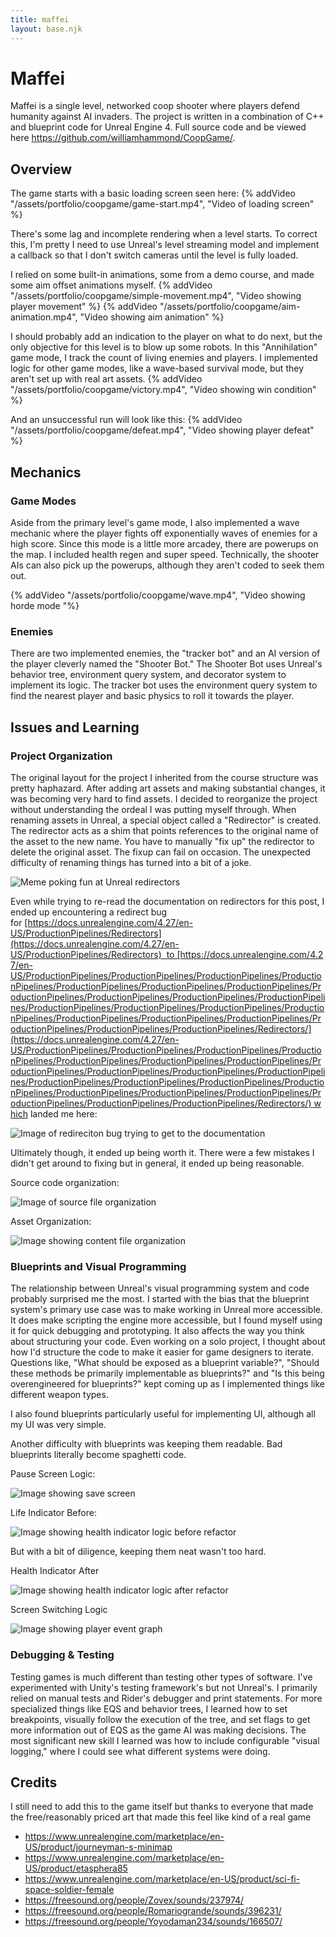 ```yaml
---
title: maffei
layout: base.njk
---
```


# Maffei

Maffei is a single level, networked coop shooter where players defend humanity against AI invaders.
The project is written in a combination of C++ and blueprint code for Unreal Engine 4.
Full source code and be viewed here https://github.com/williamhammond/CoopGame/.

## Overview

The game starts with a basic loading screen seen here:
{% addVideo "/assets/portfolio/coopgame/game-start.mp4", "Video of loading screen"  %}

There's some lag and incomplete rendering when a level starts.
To correct this, I'm pretty I need to use Unreal's level streaming model and implement a callback so that I don't switch cameras until the level is fully loaded.

I relied on some built-in animations, some from a demo course, and made some aim offset animations myself.
{% addVideo "/assets/portfolio/coopgame/simple-movement.mp4", "Video showing player movement" %}
{% addVideo "/assets/portfolio/coopgame/aim-animation.mp4", "Video showing aim animation" %}

I should probably add an indication to the player on what to do next, but the only objective for this level is to blow up some robots.
In this "Annihilation" game mode, I track the count of living enemies and players.
I implemented logic for other game modes, like a wave-based survival mode, but they aren't set up with real art assets.
{% addVideo "/assets/portfolio/coopgame/victory.mp4", "Video showing win condition" %}


And an unsuccessful run will look like this:
{% addVideo "/assets/portfolio/coopgame/defeat.mp4", "Video showing player defeat" %}


## Mechanics

### **Game Modes**

Aside from the primary level's game mode, I also implemented a wave mechanic where the player fights off exponentially waves of enemies for a high score.
Since this mode is a little more arcadey, there are powerups on the map.
I included health regen and super speed.
Technically, the shooter AIs can also pick up the powerups, although they aren't coded to seek them out.

{% addVideo "/assets/portfolio/coopgame/wave.mp4", "Video showing horde mode "%}

### Enemies

There are two implemented enemies, the "tracker bot" and an AI version of the player cleverly named the "Shooter Bot."
The Shooter Bot uses Unreal's behavior tree, environment query system, and decorator system to implement its logic.
The tracker bot uses the environment query system to find the nearest player and basic physics to roll it towards the player.

## Issues and Learning

### **Project Organization**

The original layout for the project I inherited from the course structure was pretty haphazard.
After adding art assets and making substantial changes, it was becoming very hard to find assets.
I decided to reorganize the project without understanding the ordeal I was putting myself through.
When renaming assets in Unreal, a special object called a "Redirector" is created.
The redirector acts as a shim that points references to the original name of the asset to the new name.
You have to manually "fix up" the redirector to delete the original asset.
The fixup can fail on occasion. The unexpected difficulty of renaming things has turned into a bit of a joke.

<img class="max-w-full h-auto" src="/assets/portfolio/coopgame/redirector-meme.png" alt="Meme poking fun at Unreal redirectors">

Even while trying to re-read the documentation on redirectors for this post, I ended up encountering a redirect bug for [https://docs.unrealengine.com/4.27/en-US/ProductionPipelines/Redirectors](https://docs.unrealengine.com/4.27/en-US/ProductionPipelines/Redirectors)  to [https://docs.unrealengine.com/4.27/en-US/ProductionPipelines/ProductionPipelines/ProductionPipelines/ProductionPipelines/ProductionPipelines/ProductionPipelines/ProductionPipelines/ProductionPipelines/ProductionPipelines/ProductionPipelines/ProductionPipelines/ProductionPipelines/ProductionPipelines/ProductionPipelines/ProductionPipelines/ProductionPipelines/ProductionPipelines/ProductionPipelines/ProductionPipelines/ProductionPipelines/ProductionPipelines/Redirectors/](https://docs.unrealengine.com/4.27/en-US/ProductionPipelines/ProductionPipelines/ProductionPipelines/ProductionPipelines/ProductionPipelines/ProductionPipelines/ProductionPipelines/ProductionPipelines/ProductionPipelines/ProductionPipelines/ProductionPipelines/ProductionPipelines/ProductionPipelines/ProductionPipelines/ProductionPipelines/ProductionPipelines/ProductionPipelines/ProductionPipelines/ProductionPipelines/ProductionPipelines/ProductionPipelines/Redirectors/) which landed me here:

<img class="max-w-full h-auto" src="/assets/portfolio/coopgame/redirect-documentation-bug.png" alt="Image of redireciton bug trying to get to the documentation">

Ultimately though, it ended up being worth it.
There were a few mistakes I didn't get around to fixing but in general, it ended up being reasonable.


Source code organization:

<img class="max-w-full h-auto" src="/assets/portfolio/coopgame/source-file-organization.png" alt="Image of source file organization">

Asset Organization:

<img class="max-w-full h-auto" src="/assets/portfolio/coopgame/content-file-organization.png" alt="Image showing content file organization">

### Blueprints and Visual Programming

The relationship between Unreal's visual programming system and code probably surprised me the most.
I started with the bias that the blueprint system's primary use case was to make working in Unreal more accessible.
It does make scripting the engine more accessible, but I found myself using it for quick debugging and prototyping.
It also affects the way you think about structuring your code.
Even working on a solo project, I thought about how I'd structure the code to make it easier for game designers to iterate.
Questions like, "What should be exposed as a blueprint variable?", "Should these methods be primarily implementable as blueprints?" and "Is this being overengineered for blueprints?" kept coming up as I implemented things like different weapon types.

I also found blueprints particularly useful for implementing UI, although all my UI was very simple.

Another difficulty with blueprints was keeping them readable.
Bad blueprints literally become spaghetti code.


Pause Screen Logic:

<img class="max-w-full h-auto" src="/assets/portfolio/coopgame/save-load-screen.png" alt="Image showing save screen">


Life Indicator Before:

<img class="max-w-full h-auto" src="/assets/portfolio/coopgame/health-indicator-before.png" alt="Image showing health indicator logic before refactor">


But with a bit of diligence, keeping them neat wasn't too hard.

Health Indicator After

<img class="max-w-full h-auto" src="/assets/portfolio/coopgame/health-indicator-after.png" alt="Image showing health indicator logic after refactor">


Screen Switching Logic

<img class="max-w-full h-auto" src="/assets/portfolio/coopgame/player-event-graph.png" alt="Image showing player event graph">

### **Debugging & Testing**

Testing games is much different than testing other types of software.
I've experimented with Unity's testing framework's but not Unreal's.
I primarily relied on manual tests and Rider's debugger and print statements.
For more specialized things like EQS and behavior trees, I learned how to set breakpoints, visually follow the execution of the tree, and set flags to get more information out of EQS as the game AI was making decisions.
The most significant new skill I learned was how to include configurable "visual logging," where I could see what different systems were doing.

## Credits

I still need to add this to the game itself but thanks to everyone that made the free/reasonably priced art that made this feel like kind of a real game

- https://www.unrealengine.com/marketplace/en-US/product/journeyman-s-minimap
- https://www.unrealengine.com/marketplace/en-US/product/etasphera85
- https://www.unrealengine.com/marketplace/en-US/product/sci-fi-space-soldier-female
- https://freesound.org/people/Zovex/sounds/237974/
- https://freesound.org/people/Romariogrande/sounds/396231/
- https://freesound.org/people/Yoyodaman234/sounds/166507/
